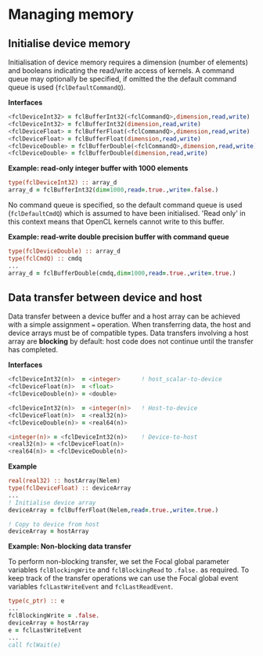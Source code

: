 # Managing memory

## Initialise device memory

Initialisation of device memory requires a dimension (number of elements) and booleans indicating the read/write access of kernels.
A command queue may optionally be specified, if omitted the the default command queue is used (`fclDefaultCommandQ`).


__Interfaces__
```fortran
<fclDeviceInt32> = fclBufferInt32(<fclCommandQ>,dimension,read,write)
<fclDeviceInt32> = fclBufferInt32(dimension,read,write)
<fclDeviceFloat> = fclBufferFloat(<fclCommandQ>,dimension,read,write)
<fclDeviceFloat> = fclBufferFloat(dimension,read,write)
<fclDeviceDouble> = fclBufferDouble(<fclCommandQ>,dimension,read,write)
<fclDeviceDouble> = fclBufferDouble(dimension,read,write)
```

__Example: read-only integer buffer with 1000 elements__

```fortran
type(fclDeviceInt32) :: array_d
array_d = fclBufferInt32(dim=1000,read=.true.,write=.false.)
```
No command queue is specified, so the default command queue is used (`fclDefaultCmdQ`) which is assumed to have been initialised.
'Read only' in this context means that OpenCL kernels cannot write to this buffer.

__Example: read-write double precision buffer with command queue__

```fortran
type(fclDeviceDouble) :: array_d
type(fclCmdQ) :: cmdq
...
array_d = fclBufferDouble(cmdq,dim=1000,read=.true.,write=.true.)
```

## Data transfer between device and host

Data transfer between a device buffer and a host array can be achieved with a simple assignment `=` operation.
When transferring data, the host and device arrays must be of compatible types.
Data transfers involving a host array are __blocking__ by default: host code does not continue until the transfer has completed.

__Interfaces__

```fortran
<fclDeviceInt32(n)>  = <integer>      ! host_scalar-to-device
<fclDeviceFloat(n)>  = <float>
<fclDeviceDouble(n)> = <double>

<fclDeviceInt32(n)>  = <integer(n)>   ! Host-to-device
<fclDeviceFloat(n)>  = <real32(n)>   
<fclDeviceDouble(n)> = <real64(n)>

<integer(n)> = <fclDeviceInt32(n)>    ! Device-to-host
<real32(n)> = <fclDeviceFloat(n)>
<real64(n)> = <fclDeviceDouble(n)>
```

__Example__

```fortran
real(real32) :: hostArray(Nelem)
type(fclDeviceFloat) :: deviceArray
...
! Initialise device array
deviceArray = fclBufferFloat(Nelem,read=.true.,write=.true.)

! Copy to device from host
deviceArray = hostArray
```

__Example: Non-blocking data transfer__

To perform non-blocking transfer, we set the Focal global parameter variables `fclBlockingWrite` and `fclBlockingRead` to `.false.` as required.
To keep track of the transfer operations we can use the Focal global event variables `fclLastWriteEvent` and `fclLastReadEvent`.

```fortran
type(c_ptr) :: e
...
fclBlockingWrite = .false.
deviceArray = hostArray
e = fclLastWriteEvent
...
call fclWait(e)
```